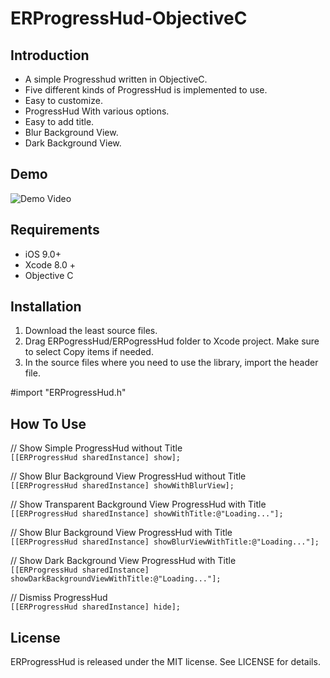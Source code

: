 # ERProgressHud-ObjectiveC

## Introduction
* A simple Progresshud written in ObjectiveC.
* Five different kinds of ProgressHud is implemented to use.
* Easy to customize.
* ProgressHud With various options.
* Easy to add title.
* Blur Background View.
* Dark Background View.

## Demo
![Demo Video](/../master/demo.gif?raw=true)
## Requirements 
* iOS 9.0+
* Xcode 8.0 +
* Objective C

## Installation
1. Download the least source files.
2. Drag ERPogressHud/ERPogressHud folder to Xcode project. Make sure to select Copy items if needed.
3. In the source files where you need to use the library, import the header file.

#import "ERProgressHud.h"

## How To Use

// Show Simple ProgressHud without Title<br />
    ```
    [[ERProgressHud sharedInstance] show];
    ```

// Show Blur Background View ProgressHud without Title<br />
        ```
    [[ERProgressHud sharedInstance] showWithBlurView];
    ```

// Show Transparent Background View ProgressHud with Title<br />
        ```
    [[ERProgressHud sharedInstance] showWithTitle:@"Loading..."];
    ```

// Show Blur Background View ProgressHud with Title<br />
        ```
    [[ERProgressHud sharedInstance] showBlurViewWithTitle:@"Loading..."];
    ```
    
// Show Dark Background View ProgressHud with Title<br />
        ```
    [[ERProgressHud sharedInstance] showDarkBackgroundViewWithTitle:@"Loading..."];
    ```
    
// Dismiss ProgressHud<br />
        ```
    [[ERProgressHud sharedInstance] hide];
    ```
    
## License
ERProgressHud is released under the MIT license. See LICENSE for details.


